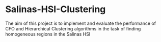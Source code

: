 # Salinas-HSI-Clustering
The aim of this project is to implement and evaluate the performance of CFO and Hierarchical Clustering algorithms in the task of finding homogeneous regions in the Salinas HSI
